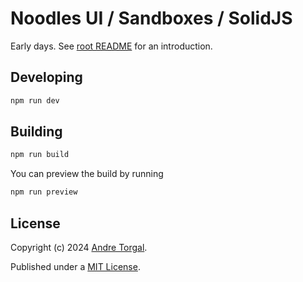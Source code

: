 # Noodles UI / Sandboxes / SolidJS

Early days. See [root README](../../../README.md) for an introduction.

## Developing

```bash
npm run dev
```

## Building

```bash
npm run build
```

You can preview the build by running

```bash
npm run preview
```

## License

Copyright (c) 2024 [Andre Torgal](https://andretorgal.com/).

Published under a [MIT License](https://andrezero.mit-license.org/2024).
